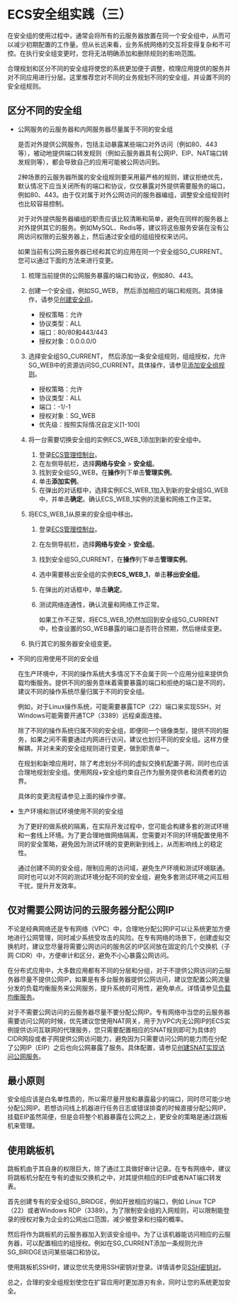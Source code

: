 # ECS安全组实践（三）

在安全组的使用过程中，通常会将所有的云服务器放置在同一个安全组中，从而可以减少初期配置的工作量。但从长远来看，业务系统网络的交互将变得复杂和不可控。在执行安全组变更时，您将无法明确添加和删除规则的影响范围。

合理规划和区分不同的安全组将使您的系统更加便于调整，梳理应用提供的服务并对不同应用进行分层。这里推荐您对不同的业务规划不同的安全组，并设置不同的安全组规则。

## 区分不同的安全组

-   公网服务的云服务器和内网服务器尽量属于不同的安全组

    是否对外提供公网服务，包括主动暴露某些端口对外访问（例如80、443 等），被动地提供端口转发规则（例如云服务器具有公网IP、EIP、NAT端口转发规则等），都会导致自己的应用可能被公网访问到。

    2种场景的云服务器所属的安全组规则要采用最严格的规则，建议拒绝优先，默认情况下应当关闭所有的端口和协议，仅仅暴露对外提供需要服务的端口，例如80、443。由于仅对属于对外公网访问的服务器编组，调整安全组规则时也比较容易控制。

    对于对外提供服务器编组的职责应该比较清晰和简单，避免在同样的服务器上对外提供其它的服务。例如MySQL、Redis等，建议将这些服务安装在没有公网访问权限的云服务器上，然后通过安全组的组组授权来访问。

    如果当前有公网云服务器已经和其它的应用在同一个安全组SG\_CURRENT。您可以通过下面的方法来进行变更。

    1.  梳理当前提供的公网服务暴露的端口和协议，例如80、443。
    2.  创建一个安全组，例如SG\_WEB， 然后添加相应的端口和规则。具体操作，请参见[创建安全组](/cn.zh-CN/安全/安全组/创建安全组.md)。
        -   授权策略：允许
        -   协议类型：ALL
        -   端口：80/80和443/443
        -   授权对象：0.0.0.0/0
    3.  选择安全组SG\_CURRENT， 然后添加一条安全组规则，组组授权，允许SG\_WEB中的资源访问SG\_CURRENT。具体操作，请参见[添加安全组规则](/cn.zh-CN/安全/安全组/添加安全组规则.md)。
        -   授权策略：允许
        -   协议类型：ALL
        -   端口：-1/-1
        -   授权对象：SG\_WEB
        -   优先级：按照实际情况自定义\[1-100\]
    4.  将一台需要切换安全组的实例ECS\_WEB\_1添加到新的安全组中。
        1.  登录[ECS管理控制台](https://ecs.console.aliyun.com)。
        2.  在左侧导航栏，选择**网络与安全** \> **安全组**。
        3.  找到安全组SG\_WEB，在**操作**列下单击**管理实例**。
        4.  单击**添加实例**。
        5.  在弹出的对话框中，选择实例ECS\_WEB\_1加入到新的安全组SG\_WEB中，并单击**确定**。确认ECS\_WEB\_1实例的流量和网络工作正常。
    5.  将ECS\_WEB\_1从原来的安全组中移出。
        1.  登录[ECS管理控制台](https://ecs.console.aliyun.com)。
        2.  在左侧导航栏，选择**网络与安全** \> **安全组**。
        3.  找到安全组SG\_CURRENT，在**操作**列下单击**管理实例**。
        4.  选中需要移出安全组的实例**ECS\_WEB\_1**，单击**移出安全组**。
        5.  在弹出的对话框中，单击**确定**。
        6.  测试网络连通性，确认流量和网络工作正常。

            如果工作不正常，将ECS\_WEB\_1仍然加回到安全组SG\_CURRENT中，检查设置的SG\_WEB暴露的端口是否符合预期，然后继续变更。

    6.  执行其它的服务器安全组变更。
-   不同的应用使用不同的安全组

    在生产环境中，不同的操作系统大多情况下不会属于同一个应用分组来提供负载均衡服务。提供不同的服务意味着需要暴露的端口和拒绝的端口是不同的，建议不同的操作系统尽量归属于不同的安全组。

    例如，对于Linux操作系统，可能需要暴露TCP（22）端口来实现SSH，对Windows可能需要开通TCP（3389）远程桌面连接。

    除了不同的操作系统归属不同的安全组，即便同一个镜像类型，提供不同的服务，如果之间不需要通过内网进行访问，建议也划归不同的安全组。这样方便解耦，并对未来的安全组规则进行变更，做到职责单一。

    在规划和新增应用时，除了考虑划分不同的虚拟交换机配置子网，同时也应该合理地规划安全组。使用网段+安全组约束自己作为服务提供者和消费者的边界。

    具体的变更流程请参见上面的操作步骤。

-   生产环境和测试环境使用不同的安全组

    为了更好的做系统的隔离，在实际开发过程中，您可能会构建多套的测试环境和一套线上环境。为了更合理地做网络隔离，您需要对不同的环境配置使用不同的安全策略，避免因为测试环境的变更刷新到线上，从而影响线上的稳定性。

    通过创建不同的安全组，限制应用的访问域，避免生产环境和测试环境联通。同时也可以对不同的测试环境分配不同的安全组，避免多套测试环境之间互相干扰，提升开发效率。


## 仅对需要公网访问的云服务器分配公网IP

不论是经典网络还是专有网络（VPC）中，合理地分配公网IP可以让系统更加方便地进行公网管理，同时减少系统受攻击的风险。在专有网络的场景下，创建虚拟交换机时，建议您尽量将需要公网访问的服务区的IP区间放在固定的几个交换机（子网 CIDR）中，方便审计和区分，避免不小心暴露公网访问。

在分布式应用中，大多数应用都有不同的分层和分组，对于不提供公网访问的云服务器尽量不提供公网IP，如果是有多台服务器提供公网访问，建议您配置公网流量分发的负载均衡服务来公网服务，提升系统的可用性，避免单点。详情请参见[负载均衡服务](https://www.aliyun.com/product/slb)。

对于不需要公网访问的云服务器尽量不要分配公网IP。专有网络中当您的云服务器需要访问公网的时候，优先建议您使用NAT网关，用于为VPC内无公网IP的ECS实例提供访问互联网的代理服务，您只需要配置相应的SNAT规则即可为具体的CIDR网段或者子网提供公网访问能力，避免因为只需要访问公网的能力而在分配了公网IP（EIP）之后也向公网暴露了服务。具体配置，请参见[创建SNAT实现访问公网服务](/cn.zh-CN/控制台操作指南/创建SNAT实现访问公网服务.md)。

## 最小原则

安全组应该是白名单性质的，所以需尽量开放和暴露最少的端口，同时尽可能少地分配公网IP。若想访问线上机器进行任务日志或错误排查的时候直接分配公网IP，挂载EIP虽然简便，但是会将整个机器暴露在公网之上，更安全的策略是通过跳板机来管理。

## 使用跳板机

跳板机由于其自身的权限巨大，除了通过工具做好审计记录。在专有网络中，建议将跳板机分配在专有的虚拟交换机之中，对其提供相应的EIP或者NAT端口转发表。

首先创建专有的安全组SG\_BRIDGE，例如开放相应的端口，例如 Linux TCP（22）或者Windows RDP（3389）。为了限制安全组的入网规则，可以限制能登录的授权对象为企业的公网出口范围，减少被登录和扫描的概率。

然后将作为跳板机的云服务器加入到该安全组中。为了让该机器能访问相应的云服务器，可以配置相应的组授权。例如在SG\_CURRENT添加一条规则允许SG\_BRIDGE访问某些端口和协议。

使用跳板机SSH时，建议您优先使用SSH密钥对登录。详情请参见[SSH密钥对](/cn.zh-CN/安全/SSH密钥对/SSH密钥对概述.md)。

总之，合理的安全组规划使您在扩容应用时更加游刃有余，同时让您的系统更加安全。


